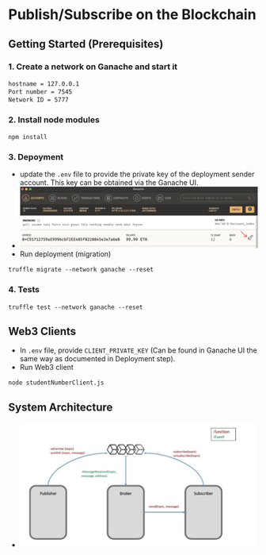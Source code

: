 
# Publish/Subscribe on the Blockchain
## Getting Started (Prerequisites)
### 1. Create a network on Ganache and start it
```
hostname = 127.0.0.1
Port number = 7545
Network ID = 5777
```

### 2. Install node modules 
```
npm install
```
### 3. Depoyment
- update the `.env` file to provide the private key of the deployment sender account. This key can be obtained via the Ganache UI. 
- <img src="readmeImages/ganachekey.png" alt="i1" style="width:800px;"/>
- Run deployment (migration)
```
truffle migrate --network ganache --reset
```
### 4. Tests
```
truffle test --network ganache --reset
```

## Web3 Clients
- In `.env` file, provide `CLIENT_PRIVATE_KEY` (Can be found in Ganache UI the same way as documented in Deployment step). 
- Run Web3 client 
```
node studentNumberClient.js
``` 

## System Architecture
- <img src="readmeImages/architecture.png" alt="i1" style="width:800px;"/>
